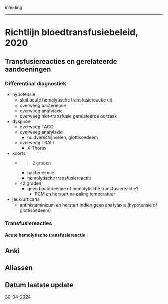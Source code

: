 inleiding
___
# Richtlijn bloedtransfusiebeleid, 2020
## Transfusiereacties en gerelateerde aandoeningen
### Differentiaal diagnostiek
- hypotensie
	- sluit acute hemolytische transfusiereactie uit
	- overweeg bacteriëmie
	- overweeg anafylaxie
	- overweeg niet-transfusie gerelateerde oorzaak
- dyspnoe
	- overweeg TACO
	- overweeg anafylaxie
		- huidverschijnselen, glottisoedeem
	- overweeg TRALI
		- X-Thorax
- koorts
	- >2 graden
		- bacterieëmie
		- hemolytische transfusiereactie
	- <2 graden
		- geen bacterieëmie of hemolytische transfusiereactie?
			- PCM en herstart na daling temperatuur
- jeuk/urticaria
	- antihistaminicum en herstart indien geen anafylaxie (hypotensie of glottisoedeem)
### Transfusiereacties
#### Acute hemolytische transfusiereactie

## Anki

## Aliassen
## Datum laatste update
30-04-2024
